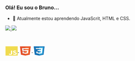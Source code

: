 ### Olá! Eu sou o Bruno...

- 🌱 Atualmente estou aprendendo JavaScrit, HTML e CSS.

<div>
  <a href="https://github.com/BrunoSilva-1">
  <img height="180em" src="https://github-readme-stats.vercel.app/api?username=BrunoSilva-1&show_icons=falsetrue&theme=dark&include_all_commits=true&count_private=true"/>
  <img height="180em" src="https://github-readme-stats.vercel.app/api/top-langs/?username=BrunoSilva-1&layout=compact&langs_count=&theme=dark"/>
</div>
  
  ##
  
  <div style="display: inline_block"><br>
  <img align="center" alt="Rafa-Js" height="30" width="40" src="https://raw.githubusercontent.com/devicons/devicon/master/icons/javascript/javascript-plain.svg">
  <img align="center" alt="Rafa-HTML" height="30" width="40" src="https://raw.githubusercontent.com/devicons/devicon/master/icons/html5/html5-original.svg">
  <img align="center" alt="Rafa-CSS" height="30" width="40" src="https://raw.githubusercontent.com/devicons/devicon/master/icons/css3/css3-original.svg">
  </div>
  
  ##
  
  
  
  
